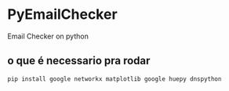 # PyEmailChecker
Email Checker on python 

## o que é necessario pra rodar 
```
pip install google networkx matplotlib google huepy dnspython
```
